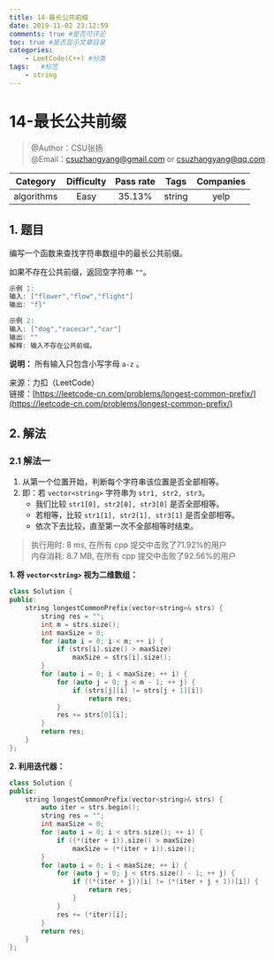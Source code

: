 ```yaml
---
title: 14-最长公共前缀
date: 2019-11-02 23:12:59
comments: true #是否可评论
toc: true #是否显示文章目录
categories: 
    - LeetCode(C++) #分类
tags:   #标签
    - string
---
```


# 14-最长公共前缀

> @Author：CSU张扬  
> @Email：csuzhangyang@gmail.com or csuzhangyang@qq.com

Category   | Difficulty | Pass rate | Tags   | Companies
:-:        | :-:        | :-:       | :-:    | :-: |
algorithms | Easy       |  35.13%   | string | yelp

## 1. 题目

编写一个函数来查找字符串数组中的最长公共前缀。

如果不存在公共前缀，返回空字符串 `""`。

```c
示例 1:
输入: ["flower","flow","flight"]
输出: "fl"

示例 2:
输入: ["dog","racecar","car"]
输出: ""
解释: 输入不存在公共前缀。
```

**说明：** 所有输入只包含小写字母 `a-z` 。
<!--more-->
来源：力扣（LeetCode）  
链接：[https://leetcode-cn.com/problems/longest-common-prefix/](https://leetcode-cn.com/problems/longest-common-prefix/)

## 2. 解法

### 2.1 解法一

1. 从第一个位置开始，判断每个字符串该位置是否全部相等。
2. 即：若 `vector<string>` 字符串为 `str1, str2, str3`。
   - 我们比较 `str1[0], str2[0], str3[0]` 是否全部相等。
   - 若相等，比较 `str1[1], str2[1], str3[1]` 是否全部相等。
   - 依次下去比较，直至第一次不全部相等时结束。

> 执行用时: 8 ms, 在所有 cpp 提交中击败了71.92%的用户  
> 内存消耗: 8.7 MB, 在所有 cpp 提交中击败了92.56%的用户

**1. 将 `vector<string>` 视为二维数组：**

```cpp
class Solution {
public:
    string longestCommonPrefix(vector<string>& strs) {
        string res = "";
        int m = strs.size();
        int maxSize = 0;
        for (auto i = 0; i < m; ++ i) {
            if (strs[i].size() > maxSize)
                maxSize = strs[i].size();
        }
        for (auto i = 0; i < maxSize; ++ i) {
            for (auto j = 0; j < m - 1; ++ j) {
                if (strs[j][i] != strs[j + 1][i])
                    return res;
            }
            res += strs[0][i];
        }
        return res;
    }
};
```

**2. 利用迭代器：**

```cpp
class Solution {
public:
    string longestCommonPrefix(vector<string>& strs) {
        auto iter = strs.begin();
        string res = "";
        int maxSize = 0;
        for (auto i = 0; i < strs.size(); ++ i) {
            if ((*(iter + i)).size() > maxSize)
                maxSize = (*(iter + i)).size();
        }
        for (auto i = 0; i < maxSize; ++ i) {
            for (auto j = 0; j < strs.size() - 1; ++ j) {
                if ((*(iter + j))[i] != (*(iter + j + 1))[i]) {
                    return res;
                }
            }
            res += (*iter)[i];
        }
        return res;
    }
};
```
